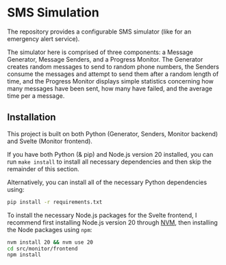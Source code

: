 # SMS Simulation

The repository provides a configurable SMS simulator (like for an emergency alert service).

The simulator here is comprised of three components: a Message Generator, Message Senders, and a Progress Monitor.
The Generator creates random messages to send to random phone numbers, the Senders consume the messages and attempt to send them after a random length of time, and the Progress Monitor displays simple statistics concerning how many messages have been sent, how many have failed, and the average time per a message.

## Installation

This project is built on both Python (Generator, Senders, Monitor backend) and Svelte (Monitor frontend).

If you have both Python (& pip) and Node.js version 20 installed, you can run `make install` to install all necessary dependencies and then skip the remainder of this section.

Alternatively, you can install all of the necessary Python dependencies using:

```bash
pip install -r requirements.txt
```

To install the necessary Node.js packages for the Svelte frontend, I recommend first installing Node.js version 20 through [NVM](https://github.com/nvm-sh/nvm), then installing the Node packages using `npm`:

```bash
nvm install 20 && nvm use 20
cd src/monitor/frontend 
npm install
```

